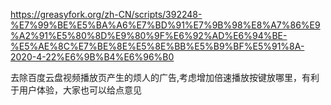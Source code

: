 https://greasyfork.org/zh-CN/scripts/392248-%E7%99%BE%E5%BA%A6%E7%BD%91%E7%9B%98%E8%A7%86%E9%A2%91%E5%80%8D%E9%80%9F%E6%92%AD%E6%94%BE-%E5%AE%8C%E7%BE%8E%E5%8E%BB%E5%B9%BF%E5%91%8A-2020-4-22%E6%9B%B4%E6%96%B0

去除百度云盘视频播放页产生的烦人的广告,考虑增加倍速播放按键放哪里，有利于用户体验，大家也可以给点意见
